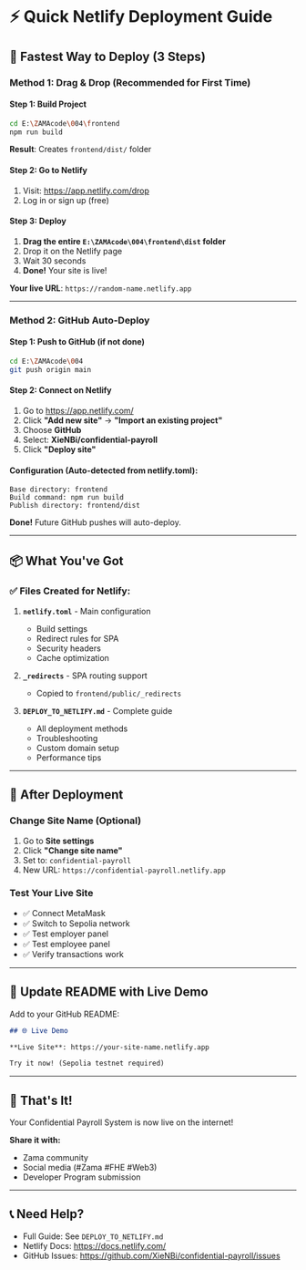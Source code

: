 # ⚡ Quick Netlify Deployment Guide

## 🎯 Fastest Way to Deploy (3 Steps)

### Method 1: Drag & Drop (Recommended for First Time)

#### Step 1: Build Project
```bash
cd E:\ZAMAcode\004\frontend
npm run build
```

**Result**: Creates `frontend/dist/` folder

#### Step 2: Go to Netlify
1. Visit: https://app.netlify.com/drop
2. Log in or sign up (free)

#### Step 3: Deploy
1. **Drag the entire `E:\ZAMAcode\004\frontend\dist` folder**
2. Drop it on the Netlify page
3. Wait 30 seconds
4. **Done!** Your site is live!

**Your live URL**: `https://random-name.netlify.app`

---

### Method 2: GitHub Auto-Deploy

#### Step 1: Push to GitHub (if not done)
```bash
cd E:\ZAMAcode\004
git push origin main
```

#### Step 2: Connect on Netlify
1. Go to https://app.netlify.com/
2. Click **"Add new site"** → **"Import an existing project"**
3. Choose **GitHub**
4. Select: **XieNBi/confidential-payroll**
5. Click **"Deploy site"**

#### Configuration (Auto-detected from netlify.toml):
```
Base directory: frontend
Build command: npm run build
Publish directory: frontend/dist
```

**Done!** Future GitHub pushes will auto-deploy.

---

## 📦 What You've Got

### ✅ Files Created for Netlify:

1. **`netlify.toml`** - Main configuration
   - Build settings
   - Redirect rules for SPA
   - Security headers
   - Cache optimization

2. **`_redirects`** - SPA routing support
   - Copied to `frontend/public/_redirects`

3. **`DEPLOY_TO_NETLIFY.md`** - Complete guide
   - All deployment methods
   - Troubleshooting
   - Custom domain setup
   - Performance tips

---

## 🚀 After Deployment

### Change Site Name (Optional)
1. Go to **Site settings**
2. Click **"Change site name"**
3. Set to: `confidential-payroll`
4. New URL: `https://confidential-payroll.netlify.app`

### Test Your Live Site
- ✅ Connect MetaMask
- ✅ Switch to Sepolia network
- ✅ Test employer panel
- ✅ Test employee panel
- ✅ Verify transactions work

---

## 📝 Update README with Live Demo

Add to your GitHub README:

```markdown
## 🌐 Live Demo

**Live Site**: https://your-site-name.netlify.app

Try it now! (Sepolia testnet required)
```

---

## 🎊 That's It!

Your Confidential Payroll System is now live on the internet!

**Share it with:**
- Zama community
- Social media (#Zama #FHE #Web3)
- Developer Program submission

---

## 📞 Need Help?

- Full Guide: See `DEPLOY_TO_NETLIFY.md`
- Netlify Docs: https://docs.netlify.com/
- GitHub Issues: https://github.com/XieNBi/confidential-payroll/issues



